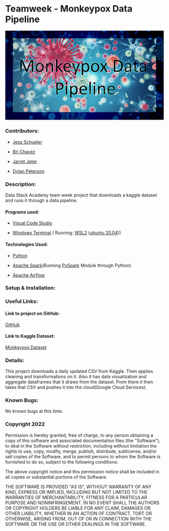 #  Teamweek - Monkeypox Data Pipeline

![titlecard](./img/title.png)

###  Contributors:

- [Jess Schueler](https://github.com/jessgschueler)

- [Bri Chavez](https://github.com/BriChavez)

- [Jarret Jeter](https://github.com/jarretjeter)

- [Dylan Peterson](https://github.com/DyPeterson)

###  Description:

Data Stack Academy team week project that downloads a kaggle dataset and runs it through a data pipeline. 

####  Programs used:

- [Visual Code Studio](https://code.visualstudio.com/)

- [Windows Terminal](https://apps.microsoft.com/store/detail/windows-terminal/9N0DX20HK701?hl=en-us&gl=US) ( Running: [WSL2](https://docs.microsoft.com/en-us/windows/wsl/install) ([ubuntu 20.04](https://releases.ubuntu.com/20.04/)))

####  Technologies Used:

- [Python](https://www.python.org/)

- [Apache Spark](https://spark.apache.org/)(Running [PySpark](https://spark.apache.org/docs/latest/api/python/) Module through Python)

- [Apache Airflow](https://airflow.apache.org/)

###  Setup & Installation:

###  Useful Links:

####  Link to project on GitHub:

[GitHub](https://github.com/DyPeterson/monkeypox)

####  Link to Kaggle Dataset:

[Monkeypox Dataset](https://www.kaggle.com/datasets/deepcontractor/monkeypox-dataset-daily-updated)

###  Details:

This project downloads a daily updated CSV from Kaggle. Then applies cleaning and transformations on it. Also it has data visualization and aggregate dataframes that it draws from the dataset. From there it then takes that CSV and pushes it into the cloud(Google Cloud Services). 

###  Known Bugs:

No known bugs at this time.

###  Copyright 2022

Permission is hereby granted, free of charge, to any person obtaining a copy of this software and associated documentation files (the "Software"), to deal in the Software without restriction, including without limitation the rights to use, copy, modify, merge, publish, distribute, sublicense, and/or sell copies of the Software, and to permit persons to whom the Software is furnished to do so, subject to the following conditions:

The above copyright notice and this permission notice shall be included in all copies or substantial portions of the Software.

THE SOFTWARE IS PROVIDED "AS IS", WITHOUT WARRANTY OF ANY KIND, EXPRESS OR IMPLIED, INCLUDING BUT NOT LIMITED TO THE WARRANTIES OF MERCHANTABILITY, FITNESS FOR A PARTICULAR PURPOSE AND NONINFRINGEMENT. IN NO EVENT SHALL THE AUTHORS OR COPYRIGHT HOLDERS BE LIABLE FOR ANY CLAIM, DAMAGES OR OTHER LIABILITY, WHETHER IN AN ACTION OF CONTRACT, TORT OR OTHERWISE, ARISING FROM, OUT OF OR IN CONNECTION WITH THE SOFTWARE OR THE USE OR OTHER DEALINGS IN THE SOFTWARE.